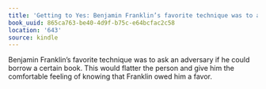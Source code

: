 ```yaml
---
title: 'Getting to Yes: Benjamin Franklin’s favorite technique was to ask an adversa…'
book_uuid: 865ca763-be40-4d9f-b75c-e64bcfac2c58
location: '643'
source: kindle
---
```


Benjamin Franklin’s favorite technique was to ask an adversary if he could borrow a certain book. This would flatter the person and give him the comfortable feeling of knowing that Franklin owed him a favor.